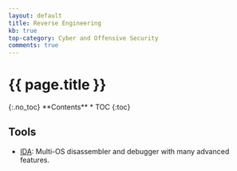 ```yaml
---
layout: default
title: Reverse Engineering
kb: true
top-category: Cyber and Offensive Security
comments: true
---
```


<h1>{{ page.title }}</h1>
{:.no_toc}
**Contents**
* TOC
{:toc}

## Tools

* [IDA](https://www.hex-rays.com/products/ida/): Multi-OS disassembler and debugger with many advanced features.
